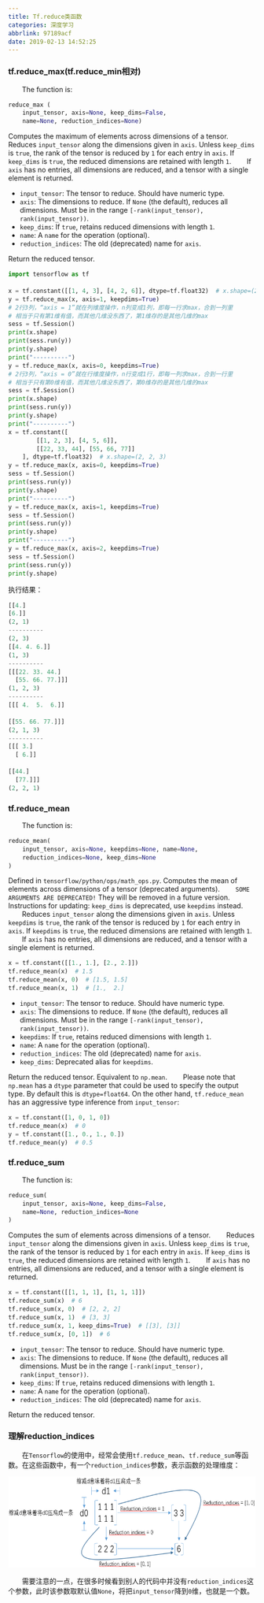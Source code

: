 ```yaml
---
title: Tf.reduce类函数
categories: 深度学习
abbrlink: 97189acf
date: 2019-02-13 14:52:25
---
```

### tf.reduce_max(tf.reduce_min相对)

&emsp;&emsp;The function is:<!--more-->

``` python
reduce_max (
    input_tensor, axis=None, keep_dims=False,
    name=None, reduction_indices=None)
```

Computes the maximum of elements across dimensions of a tensor.
&emsp;&emsp;Reduces `input_tensor` along the dimensions given in `axis`. Unless `keep_dims` is `true`, the rank of the tensor is reduced by `1` for each entry in `axis`. If `keep_dims` is `true`, the reduced dimensions are retained with length `1`.
&emsp;&emsp;If `axis` has no entries, all dimensions are reduced, and a tensor with a single element is returned.

- `input_tensor`: The tensor to reduce. Should have numeric type.
- `axis`: The dimensions to reduce. If `None` (the default), reduces all dimensions. Must be in the range `[-rank(input_tensor), rank(input_tensor))`.
- `keep_dims`: If `true`, retains reduced dimensions with length `1`.
- `name`: A `name` for the operation (optional).
- `reduction_indices`: The old (deprecated) name for `axis`.

Return the reduced tensor.

``` python
import tensorflow as tf

x = tf.constant([[1, 4, 3], [4, 2, 6]], dtype=tf.float32)  # x.shape=(2, 3)
y = tf.reduce_max(x, axis=1, keepdims=True)
# 2行3列，“axis = 1”就在列维度操作，n列变成1列，即每一行求max，合到一列里
# 相当于只有第1维有值，而其他几维没东西了，第1维存的是其他几维的max
sess = tf.Session()
print(x.shape)
print(sess.run(y))
print(y.shape)
print("----------")
y = tf.reduce_max(x, axis=0, keepdims=True)
# 2行3列，“axis = 0”就在行维度操作，n行变成1行，即每一列求max，合到一行里
# 相当于只有第0维有值，而其他几维没东西了，第0维存的是其他几维的max
sess = tf.Session()
print(x.shape)
print(sess.run(y))
print(y.shape)
print("----------")
x = tf.constant([
        [[1, 2, 3], [4, 5, 6]],
        [[22, 33, 44], [55, 66, 77]]
    ], dtype=tf.float32)  # x.shape=(2, 2, 3)
y = tf.reduce_max(x, axis=0, keepdims=True)
sess = tf.Session()
print(sess.run(y))
print(y.shape)
print("----------")
y = tf.reduce_max(x, axis=1, keepdims=True)
sess = tf.Session()
print(sess.run(y))
print(y.shape)
print("----------")
y = tf.reduce_max(x, axis=2, keepdims=True)
sess = tf.Session()
print(sess.run(y))
print(y.shape)
```

执行结果：

``` python
[[4.]
[6.]]
(2, 1)
----------
(2, 3)
[[4. 4. 6.]]
(1, 3)
----------
[[[22. 33. 44.]
  [55. 66. 77.]]]
(1, 2, 3)
----------
[[[ 4.  5.  6.]]

[[55. 66. 77.]]]
(2, 1, 3)
----------
[[[ 3.]
  [ 6.]]

[[44.]
  [77.]]]
(2, 2, 1)
```

### tf.reduce_mean

&emsp;&emsp;The function is:

``` python
reduce_mean(
    input_tensor, axis=None, keepdims=None, name=None,
    reduction_indices=None, keep_dims=None
)
```

Defined in `tensorflow/python/ops/math_ops.py`. Computes the mean of elements across dimensions of a tensor (deprecated arguments).
&emsp;&emsp;`SOME ARGUMENTS ARE DEPRECATED!` They will be removed in a future version. Instructions for updating: `keep_dims` is deprecated, use `keepdims` instead.
&emsp;&emsp;Reduces `input_tensor` along the dimensions given in `axis`. Unless `keepdims` is `true`, the rank of the tensor is reduced by `1` for each entry in `axis`. If `keepdims` is `true`, the reduced dimensions are retained with length `1`.
&emsp;&emsp;If `axis` has no entries, all dimensions are reduced, and a tensor with a single element is returned.

``` python
x = tf.constant([[1., 1.], [2., 2.]])
tf.reduce_mean(x)  # 1.5
tf.reduce_mean(x, 0)  # [1.5, 1.5]
tf.reduce_mean(x, 1)  # [1.,  2.]
```

- `input_tensor`: The tensor to reduce. Should have numeric type.
- `axis`: The dimensions to reduce. If `None` (the default), reduces all dimensions. Must be in the range `[-rank(input_tensor), rank(input_tensor))`.
- `keepdims`: If `true`, retains reduced dimensions with length `1`.
- `name`: A `name` for the operation (optional).
- `reduction_indices`: The old (deprecated) name for `axis`.
- `keep_dims`: Deprecated alias for `keepdims`.

Return the reduced tensor. Equivalent to `np.mean`.
&emsp;&emsp;Please note that `np.mean` has a `dtype` parameter that could be used to specify the output type. By default this is `dtype=float64`. On the other hand, `tf.reduce_mean` has an aggressive type inference from `input_tensor`:

``` python
x = tf.constant([1, 0, 1, 0])
tf.reduce_mean(x)  # 0
y = tf.constant([1., 0., 1., 0.])
tf.reduce_mean(y)  # 0.5
```

### tf.reduce_sum

&emsp;&emsp;The function is:

``` python
reduce_sum(
    input_tensor, axis=None, keep_dims=False,
    name=None, reduction_indices=None
)
```

Computes the sum of elements across dimensions of a tensor.
&emsp;&emsp;Reduces `input_tensor` along the dimensions given in `axis`. Unless `keep_dims` is `true`, the rank of the tensor is reduced by `1` for each entry in `axis`. If `keep_dims` is `true`, the reduced dimensions are retained with length `1`.
&emsp;&emsp;If `axis` has no entries, all dimensions are reduced, and a tensor with a single element is returned.

``` python
x = tf.constant([[1, 1, 1], [1, 1, 1]])
tf.reduce_sum(x)  # 6
tf.reduce_sum(x, 0)  # [2, 2, 2]
tf.reduce_sum(x, 1)  # [3, 3]
tf.reduce_sum(x, 1, keep_dims=True)  # [[3], [3]]
tf.reduce_sum(x, [0, 1])  # 6
```

- `input_tensor`: The tensor to reduce. Should have numeric type.
- `axis`: The dimensions to reduce. If `None` (the default), reduces all dimensions. Must be in the range `[-rank(input_tensor), rank(input_tensor))`.
- `keep_dims`: If `true`, retains reduced dimensions with length `1`.
- `name`: A `name` for the operation (optional).
- `reduction_indices`: The old (deprecated) name for `axis`.

Return the reduced tensor.

### 理解reduction_indices

&emsp;&emsp;在`Tensorflow`的使用中，经常会使用`tf.reduce_mean`、`tf.reduce_sum`等函数。在这些函数中，有一个`reduction_indices`参数，表示函数的处理维度：

<img src="./Tf.reduce类函数/1.png" height="185" width="649">

&emsp;&emsp;需要注意的一点，在很多时候看到别人的代码中并没有`reduction_indices`这个参数，此时该参数取默认值`None`，将把`input_tensor`降到`0`维，也就是一个数。